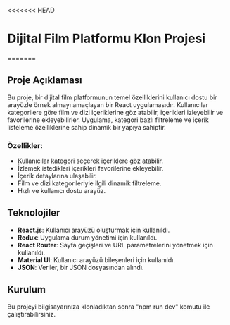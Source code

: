 <<<<<<< HEAD
# Dijital Film Platformu Klon Projesi
=======
## Proje Açıklaması
Bu proje, bir dijital film platformunun temel özelliklerini kullanıcı dostu bir arayüzle örnek almayı amaçlayan bir React uygulamasıdır. Kullanıcılar kategorilere göre film ve dizi içeriklerine göz atabilir, içerikleri izleyebilir ve favorilerine ekleyebilirler. Uygulama, kategori bazlı filtreleme ve içerik listeleme özelliklerine sahip dinamik bir yapıya sahiptir.

### Özellikler:
- Kullanıcılar kategori seçerek içeriklere göz atabilir.
- İzlemek istedikleri içerikleri favorilerine ekleyebilir.
- İçerik detaylarına ulaşabilir.
- Film ve dizi kategorileriyle ilgili dinamik filtreleme.
- Hızlı ve kullanıcı dostu arayüz.

## Teknolojiler
- **React.js**: Kullanıcı arayüzü oluşturmak için kullanıldı.
- **Redux**: Uygulama durum yönetimi için kullanıldı.
- **React Router**: Sayfa geçişleri ve URL parametrelerini yönetmek için kullanıldı.
- **Material UI**: Kullanıcı arayüzü bileşenleri için kullanıldı.
- **JSON**: Veriler, bir JSON dosyasından alındı.

## Kurulum
Bu projeyi bilgisayarınıza klonladıktan sonra "npm run dev" komutu ile çalıştırabilirsiniz.


>>>>>>> 

